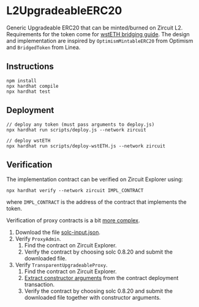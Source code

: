 # L2UpgradeableERC20

Generic Upgradeable ERC20 that can be minted/burned on Zircuit L2.
Requirements for the token come for [wstETH bridging guide](https://docs.lido.fi/token-guides/wsteth-bridging-guide).
The design and implementation are inspired by `OptimismMintableERC20` from Optimism and `BridgedToken` from Linea.

## Instructions

```
npm install
npx hardhat compile
npx hardhat test
```

## Deployment

```
// deploy any token (must pass arguments to deploy.js)
npx hardhat run scripts/deploy.js --network zircuit

// deploy wstETH
npx hardhat run scripts/deploy-wstETH.js --network zircuit
```

## Verification

The implementation contract can be verified on Zircuit Explorer using:

```
npx hardhat verify --network zircuit IMPL_CONTRACT
```

where `IMPL_CONTRACT` is the address of the contract that implements the token.

Verification of proxy contracts is a bit [more complex](https://forum.openzeppelin.com/t/how-to-verify-a-contract-on-etherscan-bscscan-polygonscan/14225).

1. Download the file [solc-input.json](https://forum.openzeppelin.com/uploads/short-url/yuhWpGxcU7vD7Hj5PfovuTKaK2s.json).
1. Verify `ProxyAdmin`.
   1. Find the contract on Zircuit Explorer.
   1. Verify the contract by choosing solc 0.8.20 and submit the downloaded file.
1. Verify `TransparentUpgradeableProxy`.
   1. Find the contract on Zircuit Explorer.
   1. [Extract constructor arguments](https://info.etherscan.com/contract-verification-constructor-arguments/) from the contract deployment transaction.
   1. Verify the contract by choosing solc 0.8.20 and submit the downloaded file together with constructor arguments.

